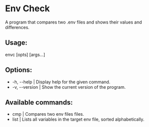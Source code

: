 # Env Check
A program that compares two .env files and shows their values and differences.

## Usage:
  envc <command> [opts] [args...]

## Options:
  - -h, --help | Display help for the given command.
  - -v, --version | Show the current version of the program.

## Available commands:
  - cmp | Compares two env files files.
  - list | Lists all variables in the target env file, sorted alphabetically.